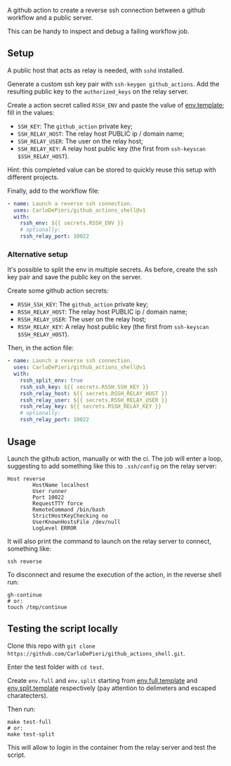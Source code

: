 A github action to create a reverse ssh connection between a github workflow and
a public server.

This can be handy to inspect and debug a failing workflow job.

## Setup

A public host that acts as relay is needed, with `sshd` installed.

Generate a custom ssh key pair with `ssh-keygen github_actions`. Add the resulting
public key to the `authorized_keys` on the relay server.

Create a action secret called `RSSH_ENV` and paste the value of [env.template](./env.template);
fill in the values:

- `SSH_KEY`: The `github_action` private key;
- `SSH_RELAY_HOST`: The relay host PUBLIC ip / domain name;
- `SSH_RELAY_USER`: The user on the relay host;
- `SSH_RELAY_KEY`: A relay host public key (the first from `ssh-keyscan $SSH_RELAY_HOST`).

Hint: this completed value can be stored to quickly reuse this setup with
different projects.

Finally, add to the workflow file:

```yaml
- name: Launch a reverse ssh connection.
  uses: CarloDePieri/github_actions_shell@v1
  with:
    rssh_env: ${{ secrets.RSSH_ENV }}
    # optionally:
    rssh_relay_port: 10022
```

### Alternative setup

It's possible to split the env in multiple secrets. As before, create the ssh key
pair and save the public key on the server.

Create some github action secrets:

- `RSSH_SSH_KEY`: The `github_action` private key;
- `RSSH_RELAY_HOST`: The relay host PUBLIC ip / domain name;
- `RSSH_RELAY_USER`: The user on the relay host;
- `RSSH_RELAY_KEY`: A relay host public key (the first from `ssh-keyscan $SSH_RELAY_HOST`).

Then, in the action file:

```yaml
- name: Launch a reverse ssh connection.
  uses: CarloDePieri/github_actions_shell@v1
  with:
    rssh_split_env: true
    rssh_ssh_key: ${{ secrets.RSSH_SSH_KEY }}
    rssh_relay_host: ${{ secrets.RSSH_RELAY_HOST }}
    rssh_relay_user: ${{ secrets.RSSH_RELAY_USER }}
    rssh_relay_key: ${{ secrets.RSSH_RELAY_KEY }}
    # optionally:
    rssh_relay_port: 10022
```

## Usage

Launch the github action, manually or with the ci. The job will enter a loop, suggesting
to add something like this to `.ssh/config` on the relay server:

```config
Host reverse
        HostName localhost
        User runner
        Port 10022
        RequestTTY force
        RemoteCommand /bin/bash
        StrictHostKeyChecking no
        UserKnownHostsFile /dev/null
        LogLevel ERROR
```

It will also print the command to launch on the relay server to connect, something
like:

```shell
ssh reverse
```

To disconnect and resume the execution of the action, in the reverse shell run:

```shell
gh-continue
# or:
touch /tmp/continue
```

## Testing the script locally

Clone this repo with `git clone https://github.com/CarloDePieri/github_actions_shell.git`.

Enter the test folder with `cd test`.

Create `env.full` and `env.split` starting from [env.full.template](test/env.full.template)
and [env.split.template](test/env.split.template) respectively (pay
attention to delimeters and escaped charatecters).

Then run:

```shell
make test-full
# or:
make test-split
```

This will allow to login in the container from the relay server and test the script.


